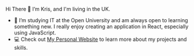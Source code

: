 Hi There 👋 I’m Kris, and I'm living in the UK.

- 👀 I’m studying IT at the Open University and am always open to learning something new. I really enjoy creating an application in React, especially using JavaScript.
- 💻 Check out [My Personal Website](https://www.blackandwhitedev.com) to learn more about my projects and skills.

<!---
kriskris79/kriskris79 is a ✨ special ✨ repository because its `README.md` (this file) appears on your GitHub profile.
You can click the Preview link to take a look at your changes.
--->
